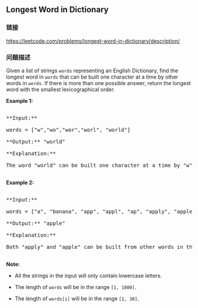 ## Longest Word in Dictionary  
### 链接  
https://leetcode.com/problems/longest-word-in-dictionary/description/  
### 问题描述
Given a list of strings `words` representing an English Dictionary, find the longest word in `words` that can be built one character at a time by other words in `words`.  If there is more than one possible answer, return the longest word with the smallest lexicographical order.

**Example 1:**<br />
<pre>
**Input:** 
words = ["w","wo","wor","worl", "world"]
**Output:** "world"
**Explanation:** 
The word "world" can be built one character at a time by "w", "wo", "wor", and "worl".
</pre>


**Example 2:**<br />
<pre>
**Input:** 
words = ["a", "banana", "app", "appl", "ap", "apply", "apple"]
**Output:** "apple"
**Explanation:** 
Both "apply" and "apple" can be built from other words in the dictionary. However, "apple" is lexicographically smaller than "apply".
</pre>


**Note:**
- All the strings in the input will only contain lowercase letters.
- The length of `words` will be in the range `[1, 1000]`.
- The length of `words[i]` will be in the range `[1, 30]`.

